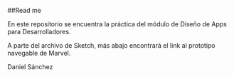 ##Read me

En este repositorio se encuentra la práctica del módulo de Diseño de Apps para Desarrolladores.

A parte del archivo de Sketch, más abajo encontrará el link al prototipo navegable de Marvel.


Daniel Sánchez 
